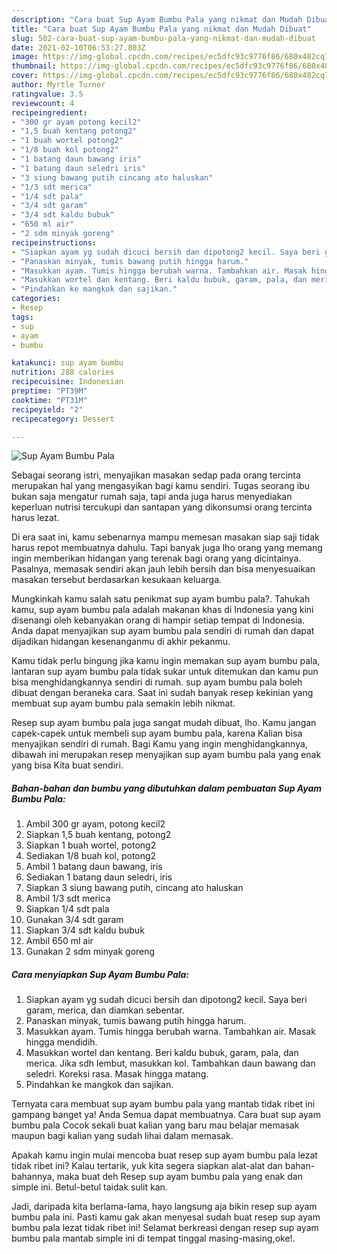 ```yaml
---
description: "Cara buat Sup Ayam Bumbu Pala yang nikmat dan Mudah Dibuat"
title: "Cara buat Sup Ayam Bumbu Pala yang nikmat dan Mudah Dibuat"
slug: 502-cara-buat-sup-ayam-bumbu-pala-yang-nikmat-dan-mudah-dibuat
date: 2021-02-10T06:53:27.803Z
image: https://img-global.cpcdn.com/recipes/ec5dfc93c9776f86/680x482cq70/sup-ayam-bumbu-pala-foto-resep-utama.jpg
thumbnail: https://img-global.cpcdn.com/recipes/ec5dfc93c9776f86/680x482cq70/sup-ayam-bumbu-pala-foto-resep-utama.jpg
cover: https://img-global.cpcdn.com/recipes/ec5dfc93c9776f86/680x482cq70/sup-ayam-bumbu-pala-foto-resep-utama.jpg
author: Myrtle Turner
ratingvalue: 3.5
reviewcount: 4
recipeingredient:
- "300 gr ayam potong kecil2"
- "1,5 buah kentang potong2"
- "1 buah wortel potong2"
- "1/8 buah kol potong2"
- "1 batang daun bawang iris"
- "1 batang daun seledri iris"
- "3 siung bawang putih cincang ato haluskan"
- "1/3 sdt merica"
- "1/4 sdt pala"
- "3/4 sdt garam"
- "3/4 sdt kaldu bubuk"
- "650 ml air"
- "2 sdm minyak goreng"
recipeinstructions:
- "Siapkan ayam yg sudah dicuci bersih dan dipotong2 kecil. Saya beri garam, merica, dan diamkan sebentar."
- "Panaskan minyak, tumis bawang putih hingga harum."
- "Masukkan ayam. Tumis hingga berubah warna. Tambahkan air. Masak hingga mendidih."
- "Masukkan wortel dan kentang. Beri kaldu bubuk, garam, pala, dan merica. Jika sdh lembut, masukkan kol. Tambahkan daun bawang dan seledri. Koreksi rasa. Masak hingga matang."
- "Pindahkan ke mangkok dan sajikan."
categories:
- Resep
tags:
- sup
- ayam
- bumbu

katakunci: sup ayam bumbu 
nutrition: 288 calories
recipecuisine: Indonesian
preptime: "PT39M"
cooktime: "PT31M"
recipeyield: "2"
recipecategory: Dessert

---
```



![Sup Ayam Bumbu Pala](https://img-global.cpcdn.com/recipes/ec5dfc93c9776f86/680x482cq70/sup-ayam-bumbu-pala-foto-resep-utama.jpg)

Sebagai seorang istri, menyajikan masakan sedap pada orang tercinta merupakan hal yang mengasyikan bagi kamu sendiri. Tugas seorang ibu bukan saja mengatur rumah saja, tapi anda juga harus menyediakan keperluan nutrisi tercukupi dan santapan yang dikonsumsi orang tercinta harus lezat.

Di era  saat ini, kamu sebenarnya mampu memesan masakan siap saji tidak harus repot membuatnya dahulu. Tapi banyak juga lho orang yang memang ingin memberikan hidangan yang terenak bagi orang yang dicintainya. Pasalnya, memasak sendiri akan jauh lebih bersih dan bisa menyesuaikan masakan tersebut berdasarkan kesukaan keluarga. 



Mungkinkah kamu salah satu penikmat sup ayam bumbu pala?. Tahukah kamu, sup ayam bumbu pala adalah makanan khas di Indonesia yang kini disenangi oleh kebanyakan orang di hampir setiap tempat di Indonesia. Anda dapat menyajikan sup ayam bumbu pala sendiri di rumah dan dapat dijadikan hidangan kesenanganmu di akhir pekanmu.

Kamu tidak perlu bingung jika kamu ingin memakan sup ayam bumbu pala, lantaran sup ayam bumbu pala tidak sukar untuk ditemukan dan kamu pun bisa menghidangkannya sendiri di rumah. sup ayam bumbu pala boleh dibuat dengan beraneka cara. Saat ini sudah banyak resep kekinian yang membuat sup ayam bumbu pala semakin lebih nikmat.

Resep sup ayam bumbu pala juga sangat mudah dibuat, lho. Kamu jangan capek-capek untuk membeli sup ayam bumbu pala, karena Kalian bisa menyajikan sendiri di rumah. Bagi Kamu yang ingin menghidangkannya, dibawah ini merupakan resep menyajikan sup ayam bumbu pala yang enak yang bisa Kita buat sendiri.

<!--inarticleads1-->

##### Bahan-bahan dan bumbu yang dibutuhkan dalam pembuatan Sup Ayam Bumbu Pala:

1. Ambil 300 gr ayam, potong kecil2
1. Siapkan 1,5 buah kentang, potong2
1. Siapkan 1 buah wortel, potong2
1. Sediakan 1/8 buah kol, potong2
1. Ambil 1 batang daun bawang, iris
1. Sediakan 1 batang daun seledri, iris
1. Siapkan 3 siung bawang putih, cincang ato haluskan
1. Ambil 1/3 sdt merica
1. Siapkan 1/4 sdt pala
1. Gunakan 3/4 sdt garam
1. Siapkan 3/4 sdt kaldu bubuk
1. Ambil 650 ml air
1. Gunakan 2 sdm minyak goreng




<!--inarticleads2-->

##### Cara menyiapkan Sup Ayam Bumbu Pala:

1. Siapkan ayam yg sudah dicuci bersih dan dipotong2 kecil. Saya beri garam, merica, dan diamkan sebentar.
1. Panaskan minyak, tumis bawang putih hingga harum.
1. Masukkan ayam. Tumis hingga berubah warna. Tambahkan air. Masak hingga mendidih.
1. Masukkan wortel dan kentang. Beri kaldu bubuk, garam, pala, dan merica. Jika sdh lembut, masukkan kol. Tambahkan daun bawang dan seledri. Koreksi rasa. Masak hingga matang.
1. Pindahkan ke mangkok dan sajikan.




Ternyata cara membuat sup ayam bumbu pala yang mantab tidak ribet ini gampang banget ya! Anda Semua dapat membuatnya. Cara buat sup ayam bumbu pala Cocok sekali buat kalian yang baru mau belajar memasak maupun bagi kalian yang sudah lihai dalam memasak.

Apakah kamu ingin mulai mencoba buat resep sup ayam bumbu pala lezat tidak ribet ini? Kalau tertarik, yuk kita segera siapkan alat-alat dan bahan-bahannya, maka buat deh Resep sup ayam bumbu pala yang enak dan simple ini. Betul-betul taidak sulit kan. 

Jadi, daripada kita berlama-lama, hayo langsung aja bikin resep sup ayam bumbu pala ini. Pasti kamu gak akan menyesal sudah buat resep sup ayam bumbu pala lezat tidak ribet ini! Selamat berkreasi dengan resep sup ayam bumbu pala mantab simple ini di tempat tinggal masing-masing,oke!.

